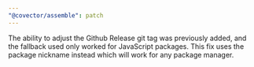 ```yaml
---
"@covector/assemble": patch
---
```


The ability to adjust the Github Release git tag was previously added, and the fallback used only worked for JavaScript packages. This fix uses the package nickname instead which will work for any package manager.
